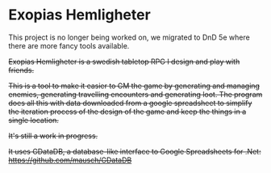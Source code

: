 # Exopias Hemligheter
This project is no longer being worked on, we migrated to DnD 5e where there are more fancy tools available.

~~Exopias Hemligheter is a swedish tabletop RPG I design and play with friends.~~

~~This is a tool to make it easier to GM the game by generating and managing enemies, generating travelling encounters and generating loot. The program does all this with data downloaded from a google spreadsheet to simplify the iteration process of the design of the game and keep the things in a single location.~~

~~It's still a work in progress.~~

~~It uses GDataDB, a database-like interface to Google Spreadsheets for .Net: https://github.com/mausch/GDataDB~~
